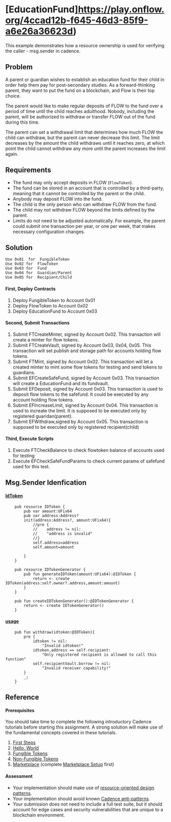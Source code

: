 
# [EducationFund]https://play.onflow.org/4ccad12b-f645-46d3-85f9-a6e26a36623d)
This example demonstrates how a resource ownership is used for verifying the caller - msg.sender in cadence.

## Problem
A parent or guardian wishes to establish an education fund for their child in order help them pay for post-secondary studies. As a forward-thinking parent, they want to put the fund on a blockchain, and Flow is their top choice.

The parent would like to make regular deposits of FLOW to the fund over a period of time until the child reaches adulthood. Nobody, including the parent, will be authorized to withdraw or transfer FLOW out of the fund during this time.

The parent can set a withdrawal limit that determines how much FLOW the child can withdraw, but the parent can never decrease this limit. The limit decreases by the amount the child withdraws until it reaches zero, at which point the child cannot withdraw any more until the parent increases the limit again.

## Requirements

- The fund may only accept deposits in FLOW (`FlowToken`).
- The fund can be stored in an account that is controlled by a third-party,
meaning that it cannot be controlled by the parent or the child.
- Anybody may deposit FLOW into the fund.
- The child is the only person who can withdraw FLOW from the fund.
- The child may not withdraw FLOW beyond the limits defined by the parent.
- Limits do not need to be adjusted automatically. 
For example, the parent could submit one transaction per year, or one per week, that makes 
necessary configuration changes.
## Solution
```
Use 0x01  for  FungibleToken
Use 0x02 for  FlowToken
Use 0x03 for  Fund
Use 0x04 for  Guardian/Parent
Use 0x05 for  Recipient/Child
```
#### First, Deploy Contracts

1.  Deploy FungibleToken to Account 0x01
2. Deploy FlowToken to Account 0x02
3. Deploy EducationFund to Account 0x03

#### Second, Submit Transactions

1.  Submit FTCreateMinter, signed by Account 0x02. This transaction will create a minter for flow tokens.
2. Submit FTCreateVault, signed by Account 0x03, 0x04, 0x05. This transaction will set publish and storage path for accounts holding flow tokens.
3. Submit FTMint, signed by Account 0x02. This transaction will let a created minter to mint some flow tokens for testing and send tokens to guardians.
4. Submit EFCreateSafeFund, signed by Account 0x03. This transaction will create a EducationFund and its fundvault.
5. Submit EFDeposit, signed by Account 0x03. This transaction is used to deposit flow tokens to the safefund. It could be executed by any account holding flow tokens.
6. Submit EFIncreaseLimit, signed by Account 0x04. This transaction is used to increate the limit. It is supposed to be executed only by registered guaridan(parent).
7. Submit EFWithdraw,signed by Account 0x05. This transaction is supposed to be executed only by registered recipient(child)

#### Third, Execute Scripts

1. Execute FTCheckBalance to check flowtoken balance of accounts used for testing
2. Execute EFCheckSafeFundParams to check current params of safefund used for this test.

## Msg.Sender Idenfication
#### [IdToken](https://github.com/frank4g/EducationFund/blob/main/contracts/EducationFund.cdc#L39)

```cdc
    pub resource IDToken {
        pub var amount:UFix64
        pub var address:Address?
        init(address:Address?, amount:UFix64){
            //pre {
            //    address != nil:
            //    "address is invalid"
            //}
            self.address=address
            self.amount=amount

        }
    }

    pub resource IDTokenGenerator {
        pub fun generateIDToken(amount:UFix64):@IDToken {
            return <- create IDToken(address:self.owner?.address,amount:amount)
        }
    }

    pub fun createIDTokenGenerator():@IDTokenGenerator {
        return <- create IDTokenGenerator()
    }
```
#### [usage](https://github.com/frank4g/EducationFund/blob/main/contracts/EducationFund.cdc#L143)
```cdc
    pub fun withdraw(idtoken:@IDToken){
        pre {
            idtoken != nil:
                "Invalid idtoken!"
            idtoken.address == self.recipient:
                "Only registered recipient is allowed to call this function"
            self.recipientVault.borrow != nil:
                "Invalid receiver capability!"
        }
        _;
    }
```
## Reference
#### Prerequisites

You should take time to complete the following introductory Cadence tutorials before starting this assignment. A strong solution will make use of the fundamental concepts covered in these tutorials.

1. [First Steps](https://docs.onflow.org/cadence/tutorial/01-first-steps/)
2. [Hello, World](https://docs.onflow.org/cadence/tutorial/02-hello-world/)
3. [Fungible Tokens](https://docs.onflow.org/cadence/tutorial/03-fungible-tokens/)
4. [Non-Fungible Tokens](https://docs.onflow.org/cadence/tutorial/04-non-fungible-tokens/)
5. [Marketplace](https://docs.onflow.org/cadence/tutorial/06-marketplace-compose/) (complete [Marketplace Setup](https://docs.onflow.org/cadence/tutorial/05-marketplace-setup/) first)

#### Assessment

- Your implementation should make use of [resource-oriented design patterns](https://docs.onflow.org/cadence/design-patterns/). 
- Your implementation should avoid known [Cadence anti-patterns](https://docs.onflow.org/cadence/anti-patterns/).
- Your submission does not need to include a full test suite, but it should account for edge cases and security vulnerabilities that are unique to a blockchain environment.
